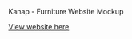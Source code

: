 Kanap - Furniture Website Mockup

[View website here](https://chrisopo2021.github.io/ChrisOglesby_P5_08022021_A/)
